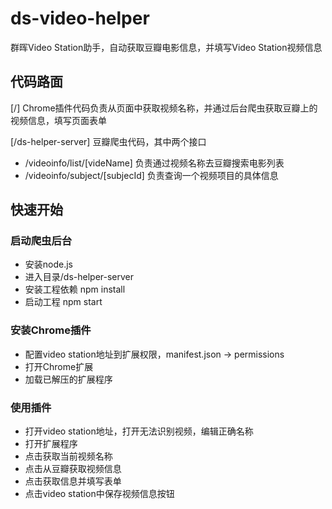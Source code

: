 # ds-video-helper
群晖Video Station助手，自动获取豆瓣电影信息，并填写Video Station视频信息
## 代码路面
[/] Chrome插件代码负责从页面中获取视频名称，并通过后台爬虫获取豆瓣上的视频信息，填写页面表单

[/ds-helper-server] 豆瓣爬虫代码，其中两个接口
- /videoinfo/list/[videName] 负责通过视频名称去豆瓣搜索电影列表
- /videoinfo/subject/[subjecId] 负责查询一个视频项目的具体信息
## 快速开始
### 启动爬虫后台
- 安装node.js
- 进入目录/ds-helper-server
- 安装工程依赖 npm install
- 启动工程 npm start
### 安装Chrome插件
- 配置video station地址到扩展权限，manifest.json -> permissions
- 打开Chrome扩展
- 加载已解压的扩展程序
### 使用插件
- 打开video station地址，打开无法识别视频，编辑正确名称
- 打开扩展程序
- 点击获取当前视频名称
- 点击从豆瓣获取视频信息
- 点击获取信息并填写表单
- 点击video station中保存视频信息按钮
